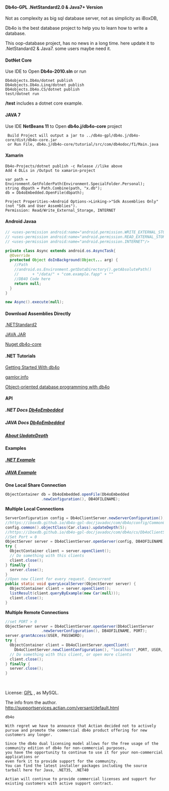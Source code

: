 #### Db4o-GPL .NetStandard2.0 & Java7+ Version

Not as complexity as big sql database server, not as simplicity as iBoxDB,

Db4o is the best database project to help you to learn how to write a database.

This oop-database project, has no news in a long time. 
here update it to .NetStandard2 & Java7. some users maybe need it.


#### DotNet Core

Use IDE to Open **Db4o-2010.sln**  or run
```
Db4objects.Db4o/dotnet publish
Db4objects.Db4o.Linq/dotnet publish
Db4objects.Db4o.CS/dotnet publish
test/dotnet run
```
**/test** includes a dotnet core example.


#### JAVA 7
Use IDE **NetBeans 11** to Open **db4o.j/db4o-core** project
```
 Build Project will output a jar to ../db4o-gpl/db4o.j/db4o-core/dist/db4o-core.jar
 or Run File, db4o.j/db4o-core/tutorial/src/com/db4odoc/f1/Main.java 
```

#### Xamarin

```
Db4o-Projects/dotnet publish -c Release //like above
Add 4 DLLs in /Output to xamarin-project

var path = Environment.GetFolderPath(Environment.SpecialFolder.Personal);
string dbpath = Path.Combine(path, "x.db");
db = Db4oEmbedded.OpenFile(dbpath);

Project Properities->Android Options->Linking->"Sdk Assemblies Only" (not "Sdk and User Assemblies").
Permission: Read/Write_External_Storage, INTERNET
```

#### Android Javaa

```java
// <uses-permission android:name="android.permission.WRITE_EXTERNAL_STORAGE"/>
// <uses-permission android:name="android.permission.READ_EXTERNAL_STORAGE"/>
// <uses-permission android:name="android.permission.INTERNET"/>

private class Async extends android.os.AsyncTask{
  @Override  
  protected Object doInBackground(Object... arg) {
    //Path 
    //android.os.Environment.getDataDirectory().getAbsolutePath()
    //		+ "/data/" + "com.example.fapp" + ""
    //DB4O Code here 
    return null;
  }
}

new Async().execute(null);
```

#### Download Assemblies Directly

[.NETStandard2](https://github.com/iboxdb/db4o-gpl/tree/master/db4o.net/Output/netstandard2.0)

[JAVA JAR](https://github.com/iboxdb/db4o-gpl/tree/master/db4o.j/db4o-core/dist) 

[Nuget db4o-core](https://www.nuget.org/packages/db4o-core/)


#### .NET Tutorials

[Getting Started With db4o](https://dzone.com/refcardz/getting-started-db4o)

[gamlor.info](https://www.gamlor.info/wordpress/tag/db4o/)

[Object-oriented database programming with db4o](https://www.codeproject.com/articles/17946/object-oriented-database-programming-with-db4o)


#### API

##### .NET Docs  [Db4oEmbedded](https://iboxdb.github.io/db4o-gpl-doc/output/api/Db4objects.Db4o/Db4oEmbedded/)

##### JAVA Docs [Db4oEmbedded](https://iboxdb.github.io/db4o-gpl-doc/javadoc/com/db4o/Db4oEmbedded.html)

##### [About UpdateDepth](https://iboxdb.github.io/db4o-gpl-doc/output/api/Db4objects.Db4o.Config/ICommonConfiguration/69C8CF73)
 

#### Examples

#####  [.NET Example](https://github.com/iboxdb/db4o-gpl/blob/master/db4o.net/Db4odoc.Tutorial.Chapters/F1/Chapter6/ClientServerExample.cs)

##### [JAVA Example](https://github.com/iboxdb/db4o-gpl/blob/master/db4o.j/db4o-core/tutorial/src/com/db4odoc/f1/chapter6/ClientServerExample.java)

**One Local Share Connection**
```java
ObjectContainer db = Db4oEmbedded.openFile(Db4oEmbedded
				.newConfiguration(), DB4OFILENAME);
```

**Multiple Local Connections**
```java
ServerConfiguration config = Db4oClientServer.newServerConfiguration();
//https://iboxdb.github.io/db4o-gpl-doc/javadoc/com/db4o/config/CommonConfiguration.html#updateDepth(int)
config.common().objectClass(Car.class).updateDepth(5);
//https://iboxdb.github.io/db4o-gpl-doc/javadoc/com/db4o/cs/Db4oClientServer.html#openServer(com.db4o.cs.config.ServerConfiguration,java.lang.String,int)
//Set Port = 0
ObjectServer server = Db4oClientServer.openServer(config, DB4OFILENAME, 0);
try {
  ObjectContainer client = server.openClient();
  // Do something with this clients
  client.close();
} finally {
  server.close();
}
//Open new Client for every request. Concurrent
public static void queryLocalServer(ObjectServer server) {
  ObjectContainer client = server.openClient();
  listResult(client.queryByExample(new Car(null)));
  client.close();
}
```

**Multiple Remote Connections**
```java
//set PORT > 0
ObjectServer server = Db4oClientServer.openServer(Db4oClientServer
				.newServerConfiguration(), DB4OFILENAME, PORT);
server.grantAccess(USER, PASSWORD);
try {
  ObjectContainer client = Db4oClientServer.openClient(
    Db4oClientServer.newClientConfiguration(), "localhost",PORT, USER, PASSWORD);
  // Do something with this client, or open more clients
  client.close();
} finally {
  server.close();
}
```


<br>

License: [GPL](https://github.com/iboxdb/db4o-gpl/blob/master/db4o.net/db4o.license/db4o.license.html) , as MySQL.


The info from the author. 
http://supportservices.actian.com/versant/default.html
```
db4o

With regret we have to announce that Actian decided not to actively pursue and promote the commercial db4o product offering for new customers any longer.

Since the db4o dual licensing model allows for the free usage of the community edition of db4o for non-commercial purposes, 
you have the opportunity to continue to use it for your non-commercial applications or
even fork it to provide support for the community.
You can find the latest installer packages including the source tarball here for Java, .NET35, .NET40

Actian will continue to provide commercial licenses and support for existing customers with active support contract.
 
```
 
